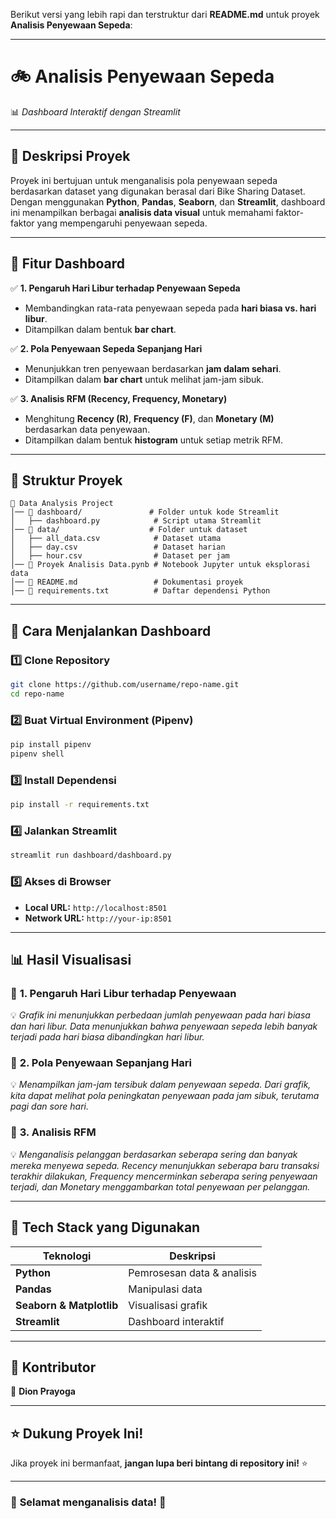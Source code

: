 Berikut versi yang lebih rapi dan terstruktur dari **README.md** untuk proyek **Analisis Penyewaan Sepeda**:

---

# 🚲 **Analisis Penyewaan Sepeda**  
📊 *Dashboard Interaktif dengan Streamlit*  

---

## 📌 **Deskripsi Proyek**  
Proyek ini bertujuan untuk menganalisis pola penyewaan sepeda berdasarkan dataset yang digunakan berasal dari Bike Sharing Dataset. Dengan menggunakan **Python**, **Pandas**, **Seaborn**, dan **Streamlit**, dashboard ini menampilkan berbagai **analisis data visual** untuk memahami faktor-faktor yang mempengaruhi penyewaan sepeda.

---

## 🎯 **Fitur Dashboard**  

✅ **1. Pengaruh Hari Libur terhadap Penyewaan Sepeda**  
   - Membandingkan rata-rata penyewaan sepeda pada **hari biasa vs. hari libur**.  
   - Ditampilkan dalam bentuk **bar chart**.  

✅ **2. Pola Penyewaan Sepeda Sepanjang Hari**  
   - Menunjukkan tren penyewaan berdasarkan **jam dalam sehari**.  
   - Ditampilkan dalam **bar chart** untuk melihat jam-jam sibuk.  

✅ **3. Analisis RFM (Recency, Frequency, Monetary)**  
   - Menghitung **Recency (R)**, **Frequency (F)**, dan **Monetary (M)** berdasarkan data penyewaan.  
   - Ditampilkan dalam bentuk **histogram** untuk setiap metrik RFM.  

---

## 📂 **Struktur Proyek**  
```plaintext
📁 Data Analysis Project  
│── 📂 dashboard/               # Folder untuk kode Streamlit  
│   ├── dashboard.py            # Script utama Streamlit  
│── 📂 data/                    # Folder untuk dataset  
│   ├── all_data.csv            # Dataset utama  
│   ├── day.csv                 # Dataset harian  
│   ├── hour.csv                # Dataset per jam  
│── 📜 Proyek Analisis Data.pynb # Notebook Jupyter untuk eksplorasi data  
│── 📜 README.md                 # Dokumentasi proyek  
│── 📜 requirements.txt          # Daftar dependensi Python  
```

---

## 🚀 **Cara Menjalankan Dashboard**  

### 1️⃣ **Clone Repository**  
```bash
git clone https://github.com/username/repo-name.git
cd repo-name
```

### 2️⃣ **Buat Virtual Environment (Pipenv)**  
```bash
pip install pipenv
pipenv shell
```

### 3️⃣ **Install Dependensi**  
```bash
pip install -r requirements.txt
```

### 4️⃣ **Jalankan Streamlit**  
```bash
streamlit run dashboard/dashboard.py
```

### 5️⃣ **Akses di Browser**  
- **Local URL:** `http://localhost:8501`  
- **Network URL:** `http://your-ip:8501`  

---

## 📊 **Hasil Visualisasi**  

### 📌 **1. Pengaruh Hari Libur terhadap Penyewaan**  
💡 *Grafik ini menunjukkan perbedaan jumlah penyewaan pada hari biasa dan hari libur. Data menunjukkan bahwa penyewaan sepeda lebih banyak terjadi pada hari biasa dibandingkan hari libur.*  

### 📌 **2. Pola Penyewaan Sepanjang Hari**  
💡 *Menampilkan jam-jam tersibuk dalam penyewaan sepeda. Dari grafik, kita dapat melihat pola peningkatan penyewaan pada jam sibuk, terutama pagi dan sore hari.*  

### 📌 **3. Analisis RFM**  
💡 *Menganalisis pelanggan berdasarkan seberapa sering dan banyak mereka menyewa sepeda. Recency menunjukkan seberapa baru transaksi terakhir dilakukan, Frequency mencerminkan seberapa sering penyewaan terjadi, dan Monetary menggambarkan total penyewaan per pelanggan.*  

---

## 🔧 **Tech Stack yang Digunakan**  

| Teknologi  | Deskripsi |
|------------|----------|
| **Python** | Pemrosesan data & analisis |
| **Pandas** | Manipulasi data |
| **Seaborn & Matplotlib** | Visualisasi grafik |
| **Streamlit** | Dashboard interaktif |

---

## 👤 **Kontributor**  
🔹 **Dion Prayoga**  

---

## ⭐ **Dukung Proyek Ini!**  
Jika proyek ini bermanfaat, **jangan lupa beri bintang di repository ini!** ⭐  

---

### 🚀 **Selamat menganalisis data!** 🚀